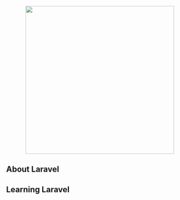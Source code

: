 <p align="center"><img src="https://images.pexels.com/photos/5821037/pexels-photo-5821037.jpeg?cs=srgb&dl=pexels-maksim-goncharenok-5821037.jpg&fm=jpg" width="400"></p>

<p align="center">

</p>

## About Laravel



## Learning Laravel